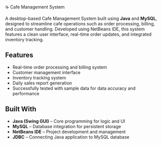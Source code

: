 ☕ Cafe Management System

A desktop-based Cafe Management System built using **Java** and **MySQL**, designed to streamline cafe operations such as order processing, billing, and customer handling. Developed using NetBeans IDE, this system features a clean user interface, real-time order updates, and integrated inventory tracking.

## Features

-  Real-time order processing and billing system
- Customer management interface
- Inventory tracking system
- Daily sales report generation
- Successfully tested with sample data for data accuracy and performance

## Built With

- **Java (Swing GUI)** – Core programming for logic and UI  
- **MySQL** – Database integration for persistent storage  
- **NetBeans IDE** – Project development and management  
- **JDBC** – Connecting Java application to MySQL database
